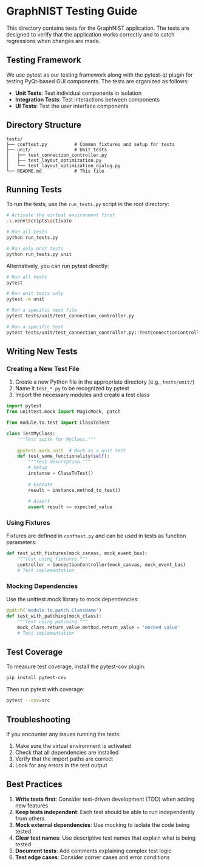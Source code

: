 # GraphNIST Testing Guide

This directory contains tests for the GraphNIST application. The tests are designed to verify that the application works correctly and to catch regressions when changes are made.

## Testing Framework

We use pytest as our testing framework along with the pytest-qt plugin for testing PyQt-based GUI components. The tests are organized as follows:

- **Unit Tests**: Test individual components in isolation
- **Integration Tests**: Test interactions between components
- **UI Tests**: Test the user interface components

## Directory Structure

```
tests/
├── conftest.py          # Common fixtures and setup for tests
├── unit/                # Unit tests
│   ├── test_connection_controller.py
│   ├── test_layout_optimization.py
│   └── test_layout_optimization_dialog.py
└── README.md            # This file
```

## Running Tests

To run the tests, use the `run_tests.py` script in the root directory:

```bash
# Activate the virtual environment first
.\.venv\Scripts\activate

# Run all tests
python run_tests.py

# Run only unit tests
python run_tests.py unit
```

Alternatively, you can run pytest directly:

```bash
# Run all tests
pytest

# Run unit tests only
pytest -m unit

# Run a specific test file
pytest tests/unit/test_connection_controller.py

# Run a specific test
pytest tests/unit/test_connection_controller.py::TestConnectionController::test_connection_exists_both_directions
```

## Writing New Tests

### Creating a New Test File

1. Create a new Python file in the appropriate directory (e.g., `tests/unit/`)
2. Name it `test_*.py` to be recognized by pytest
3. Import the necessary modules and create a test class

```python
import pytest
from unittest.mock import MagicMock, patch

from module.to.test import ClassToTest

class TestMyClass:
    """Test suite for MyClass."""
    
    @pytest.mark.unit  # Mark as a unit test
    def test_some_functionality(self):
        """Test description."""
        # Setup
        instance = ClassToTest()
        
        # Execute
        result = instance.method_to_test()
        
        # Assert
        assert result == expected_value
```

### Using Fixtures

Fixtures are defined in `conftest.py` and can be used in tests as function parameters:

```python
def test_with_fixtures(mock_canvas, mock_event_bus):
    """Test using fixtures."""
    controller = ConnectionController(mock_canvas, mock_event_bus)
    # Test implementation
```

### Mocking Dependencies

Use the unittest.mock library to mock dependencies:

```python
@patch('module.to.patch.ClassName')
def test_with_patching(mock_class):
    """Test using patching."""
    mock_class.return_value.method.return_value = 'mocked value'
    # Test implementation
```

## Test Coverage

To measure test coverage, install the pytest-cov plugin:

```bash
pip install pytest-cov
```

Then run pytest with coverage:

```bash
pytest --cov=src
```

## Troubleshooting

If you encounter any issues running the tests:

1. Make sure the virtual environment is activated
2. Check that all dependencies are installed
3. Verify that the import paths are correct
4. Look for any errors in the test output

## Best Practices

1. **Write tests first**: Consider test-driven development (TDD) when adding new features
2. **Keep tests independent**: Each test should be able to run independently from others
3. **Mock external dependencies**: Use mocking to isolate the code being tested
4. **Clear test names**: Use descriptive test names that explain what is being tested
5. **Document tests**: Add comments explaining complex test logic
6. **Test edge cases**: Consider corner cases and error conditions 